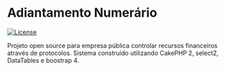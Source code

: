 # Adiantamento Numerário

[![License](https://poser.pugx.org/cakephp/cakephp/license.svg)](https://packagist.org/packages/cakephp/cakephp)

Projeto open source para empresa pública controlar recursos financeiros através de protocolos.
Sistema construído utilizando CakePHP 2, select2, DataTables e boostrap 4.
